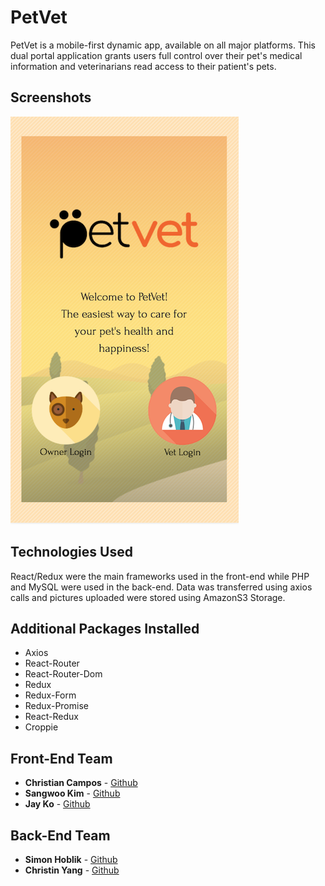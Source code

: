 # PetVet

PetVet is a mobile-first dynamic app, available on all major platforms. This dual portal application grants users full control over their pet's medical information and veterinarians read access to their patient's pets.

## Screenshots

![Landing Page (Mobile) ](/client/dist/assets/images/landing-page-mobile.png)


## Technologies Used

React/Redux were the main frameworks used in the front-end while PHP and MySQL were used in the back-end.
Data was transferred using axios calls and pictures uploaded were stored using AmazonS3 Storage.

## Additional Packages Installed

* Axios
* React-Router
* React-Router-Dom
* Redux
* Redux-Form
* Redux-Promise
* React-Redux
* Croppie


## Front-End Team

* **Christian Campos** - [Github](https://github.com/camposss)
* **Sangwoo Kim** - [Github](https://github.com/sangwoo89118)
* **Jay Ko** - [Github](https://github.com/jamesjayko)

## Back-End Team
* **Simon Hoblik** - [Github](https://github.com/Shoblik)
* **Christin Yang** - [Github](https://github.com/xxy130330)
